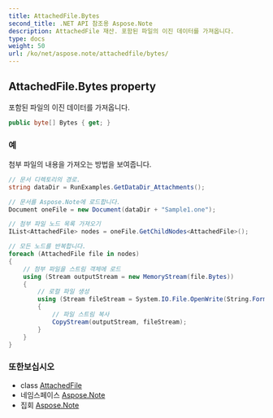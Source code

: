 ```yaml
---
title: AttachedFile.Bytes
second_title: .NET API 참조용 Aspose.Note
description: AttachedFile 재산. 포함된 파일의 이진 데이터를 가져옵니다.
type: docs
weight: 50
url: /ko/net/aspose.note/attachedfile/bytes/
---
```

## AttachedFile.Bytes property

포함된 파일의 이진 데이터를 가져옵니다.

```csharp
public byte[] Bytes { get; }
```

### 예

첨부 파일의 내용을 가져오는 방법을 보여줍니다.

```csharp
// 문서 디렉토리의 경로.
string dataDir = RunExamples.GetDataDir_Attachments();

// 문서를 Aspose.Note에 로드합니다.
Document oneFile = new Document(dataDir + "Sample1.one");

// 첨부 파일 노드 목록 가져오기
IList<AttachedFile> nodes = oneFile.GetChildNodes<AttachedFile>();

// 모든 노드를 반복합니다.
foreach (AttachedFile file in nodes)
{
    // 첨부 파일을 스트림 객체에 로드
    using (Stream outputStream = new MemoryStream(file.Bytes))
    {
        // 로컬 파일 생성
        using (Stream fileStream = System.IO.File.OpenWrite(String.Format(dataDir + file.FileName)))
        {
            // 파일 스트림 복사
            CopyStream(outputStream, fileStream);
        }
    }
}
```

### 또한보십시오

* class [AttachedFile](../)
* 네임스페이스 [Aspose.Note](../../attachedfile/)
* 집회 [Aspose.Note](../../../)


